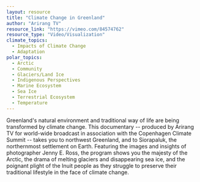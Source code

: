 ```yaml
---
layout: resource
title: "Climate Change in Greenland"
author: "Arirang TV"
resource_link: "https://vimeo.com/84574762"
resource_type: "Video/Visualization"
climate_topics:
  - Impacts of Climate Change
  - Adaptation
polar_topics:
  - Arctic
  - Community
  - Glaciers/Land Ice
  - Indigenous Perspectives
  - Marine Ecosystem
  - Sea Ice
  - Terrestrial Ecosystem
  - Temperature
---
```


Greenland's natural environment and traditional way of life are being transformed by climate change. This documentary -- produced by Arirang TV for world-wide broadcast in association with the Copenhagen Climate Summit -- takes you to northwest Greenland, and to Siorapaluk, the northernmost settlement on Earth. Featuring the images and insights of photographer Jenny E. Ross, the program shows you the majesty of the Arctic, the drama of melting glaciers and disappearing sea ice, and the poignant plight of the Inuit people as they struggle to preserve their traditional lifestyle in the face of climate change.